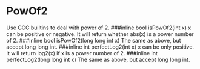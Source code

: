 # PowOf2
Use GCC builtins to deal with power of 2.
###inline bool isPowOf2(int x)
x can be positive or negative. It will return whether abs(x) is a power number of 2.
###inline bool isPowOf2(long long int x)
The same as above, but accept long long int.
###inline int perfectLog2(int x)
x can be only positive. It will return log2(x) if x is a power number of 2.
###inline int perfectLog2(long long int x)
The same as above, but accept long long int.
